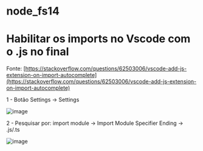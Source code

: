 # node_fs14

# Habilitar os imports no Vscode com o .js no final
Fonte: [https://stackoverflow.com/questions/62503006/vscode-add-js-extension-on-import-autocomplete](https://stackoverflow.com/questions/62503006/vscode-add-js-extension-on-import-autocomplete)

1 - Botão Settings ->  Settings

![image](https://github.com/angelolustosa/node_fs14/assets/15823158/d91fe7ea-7b7f-4524-88fa-9142fdba88a0)

2 - Pesquisar por: import module -> Import Module Specifier Ending -> .js/.ts

![image](https://github.com/angelolustosa/node_fs14/assets/15823158/750b8d8a-28a4-422a-bf21-0bdd2862d04b)


